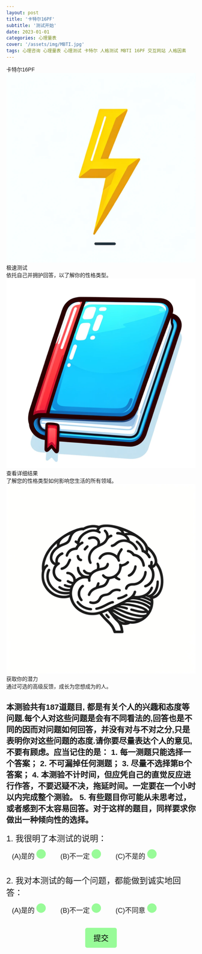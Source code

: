 ```yaml
---
layout: post
title: '卡特尔16PF'
subtitle: '测试开始'
date: 2023-01-01
categories: 心理量表
cover: '/assets/img/MBTI.jpg'
tags: 心理咨询 心理量表 心理测试 卡特尔 人格测试 MBTI 16PF 交互网站 人格因素
---
```

<html lang="zh-CN">
<head>
    <meta charset="UTF-8">
    <meta name="viewport" content="width=device-width, initial-scale=1.0">
    <title>Web Page</title>
    <script src="https://cdn.tailwindcss.com"></script>
    <link href="https://fonts.googleapis.com/css?family=Noto+Sans+SC:400,500,700&display=swap" rel="stylesheet">
    <link rel="stylesheet" href="https://cdnjs.cloudflare.com/ajax/libs/font-awesome/5.15.3/css/all.min.css">
    <style>
        body {
            font-family: 'Noto Sans SC', sans-serif;
        }
        .custom-radio {
            display: inline-block;
            position: relative;
            padding: 10px;
            margin: 5px;
            cursor: pointer;
            font-size: 18px;
            -webkit-user-select: none;
            user-select: none;
            align-items: center;
            text-align: center;
        }
        .custom-radio input {
            position: absolute;
            opacity: 0;
            cursor: pointer;
        }
        .checkmark {
            height: 25px;
            width: 25px;
            background-color: #98FB98;
            border-radius: 50%;
            display: inline-block;
            margin-right: 5px;
        }
        .custom-radio input:checked ~ .checkmark {
            background-color: #006400;
        }
        .submit-button {
            background-color: #98FB98; /* Light green */
            color: black;
            font-size: 20px;
            padding: 10px 20px;
            border: 2px solid #98FB98; /* Light green border */
            border-radius: 5px;
            cursor: pointer;
            display: block;
            margin: 20px auto;
            transition: background-color 0.3s, color 0.3s;
        }
        .submit-button:hover {
            background-color: #006400; /* Dark green */
            color: white;
        }
        .question-group {
            justify-content: center;
            align-items: center;
            margin-bottom: 20px;
        }
        .question-label {
            margin-right: 10px;
            font-size: 22px;
        }
    </style>
</head>

<body>
    <div class="bg-green-400 py-20">
        <div class="max-w-6xl mx-auto px-4">
            <div class="text-center text-white text-4xl mb-10">卡特尔16PF</div>
            <div class="flex justify-center space-x-10">
                <div class="bg-white p-6 rounded-lg shadow-lg">
                    <img src="/assets/img/闪电.jpg" alt="Placeholder image of a 3D model of blue twisted shapes" class="mb-4">
                    <div class="text-gray-700 text-base mb-4">极速测试</div>
                    <div class="text-gray-500 text-sm">依托自己并拥护回答，以了解你的性格类型。</div>
                </div>
                <div class="bg-white p-6 rounded-lg shadow-lg">
                    <img src="/assets/img/记录.jpg" alt="Placeholder image of a gold molecular structure" class="mb-4">
                    <div class="text-gray-700 text-base mb-4">查看详细结果</div>
                    <div class="text-gray-500 text-sm">了解您的性格类型如何影响您生活的所有领域。</div>
                </div>
                <div class="bg-white p-6 rounded-lg shadow-lg">
                    <img src="/assets/img/人脑.jpg" alt="Placeholder image of purple cards with analytical graphs" class="mb-4">
                    <div class="text-gray-700 text-base mb-4">获取你的潜力</div>
                    <div class="text-gray-500 text-sm">通过可选的高级反馈，成长为您想成为的人。</div>
                </div>
            </div>
        </div>
    </div>
    <h2 class="text-center mt-8">本测验共有187道题目, 都是有关个人的兴趣和态度等问题.每个人对这些问题是会有不同看法的,回答也是不同的因而对问题如何回答，并没有对与不对之分,只是表明你对这些问题的态度.请你要尽量表达个人的意见,不要有顾虑。应当记住的是： 
1.	每一测题只能选择一个答案； 
2.	不可漏掉任何测题； 
3.	尽量不选择第B个答案； 
4.	本测验不计时间，但应凭自己的直觉反应进行作答，不要迟疑不决，拖延时间。一定要在一个小时以内完成整个测验。 
5.	有些题目你可能从未思考过，或者感到不太容易回答。对于这样的题目，同样要求你做出一种倾向性的选择。</h2>
<form id="psychologyTest" class="max-w-6xl mx-auto px-4 py-8">
    <!-- 问题1 -->
    <div class="question-group">
        <div class="question-label">1. 我很明了本测试的说明：</div>
        <!-- 添加这个换行标签 -->
        <label class="custom-radio">(A)是的 
            <input type="radio" id="q1a1" name="question1" value="1">
            <span class="checkmark"></span>
        </label>
        <label class="custom-radio">(B)不一定
            <input type="radio" id="q1a2" name="question1" value="2">
            <span class="checkmark"></span>
        </label>
        <label class="custom-radio">(C)不是的 
            <input type="radio" id="q1a1" name="question1" value="3">
            <span class="checkmark"></span>
        </label>
    </div>
    <!-- 问题2 -->
    <div class="question-group">
        <div class="question-label">2. 我对本测试的每一个问题，都能做到诚实地回答：</div> <!-- 添加这个换行标签 -->
        <label class="custom-radio">(A)是的 
            <input type="radio" id="q1a1" name="question2" value="1">
            <span class="checkmark"></span>
        </label>
        <label class="custom-radio">(B)不一定
            <input type="radio" id="q1a2" name="question2" value="2">
            <span class="checkmark"></span>
        </label>
        <label class="custom-radio">(C)不同意 
            <input type="radio" id="q1a1" name="question2" value="3">
            <span class="checkmark"></span>
        </label>
    </div>
    <!-- 更多问题可以按照这个格式添加 -->
    <div class="question-group">
        <input type="submit" value="提交" class="submit-button">
    </div>
</form>
    <p id="result" class="text-center mt-4"></p>
    <script src="dev/js/script.js"></script>
</body>
</html>



